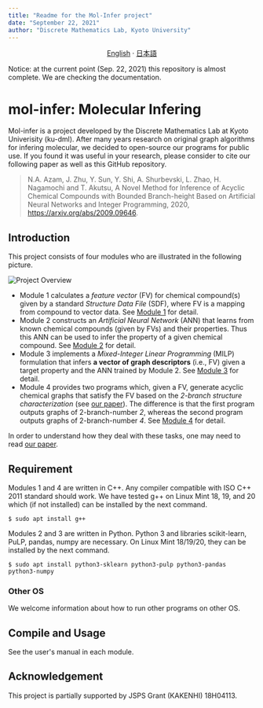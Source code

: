 ```yaml
---
title: "Readme for the Mol-Infer project"
date: "September 22, 2021"
author: "Discrete Mathematics Lab, Kyoto University"
---
```


<p align="center">
  <a href="/Acyclic/README.md">English</a>
  ·
  <a href="/Acyclic/README_jp.md">日本語</a>
</p>

Notice: at the current point (Sep. 22, 2021) this repository is almost complete. We are checking the documentation.

# mol-infer: Molecular Infering

Mol-infer is a project developed by the Discrete Mathematics Lab at Kyoto Univerisity (ku-dml).
After many years research on original graph algorithms for infering molecular,
we decided to open-source our programs for public use.
If you found it was useful in your research, please consider to cite our following paper as well as this GitHub repository.

> N.A. Azam, J. Zhu, Y. Sun, Y. Shi, A. Shurbevski, L. Zhao, H. Nagamochi and T. Akutsu, A Novel Method for Inference of Acyclic Chemical Compounds with Bounded Branch-height Based on Artificial Neural Networks and Integer Programming, 2020, https://arxiv.org/abs/2009.09646.

## Introduction

This project consists of four modules who are illustrated in the following picture.

![Project Overview](images/overview.png)

+ Module 1 calculates a *feature vector* (FV) for chemical compound(s) given by a standard *Structure Data File* (SDF), where FV is a mapping from compound to vector data. See [Module 1](Module_1/) for detail.
+ Module 2 constructs an *Artificial Neural Network* (ANN) that learns from known chemical compounds (given by FVs) and their properties. Thus this ANN can be used to infer the property of a given chemical compound. See [Module 2](Module_2/) for detail.
+ Module 3 implements a *Mixed-Integer Linear Programming* (MILP) formulation
that infers **a vector of graph descriptors** (i.e., FV) given a target property and the
ANN trained by Module 2. See [Module 3](Module_3/) for detail.
+ Module 4 provides two programs which, given a FV, generate acyclic chemical graphs that satisfy the FV based on the *2-branch structure characterization* (see [our paper](https://arxiv.org/abs/2009.09646)).
The difference is that the first program outputs graphs of 2-branch-number *2*,
whereas the second program outputs graphs of 2-branch-number *4*. See [Module 4](Module_4/) for detail.

In order to understand how they deal with these tasks, one may need to read [our paper](https://arxiv.org/abs/2009.09646).

## Requirement

Modules 1 and 4 are written in C++.
Any compiler compatible with ISO C++ 2011 standard should work.
We have tested g++ on Linux Mint 18, 19, and 20 which (if not installed) can be installed by the next command.
```shell
$ sudo apt install g++
```

Modules 2 and 3 are written in Python.
Python 3 and libraries scikit-learn, PuLP, pandas, numpy are necessary. On Linux Mint 18/19/20, they can be installed by the next command.
```
$ sudo apt install python3-sklearn python3-pulp python3-pandas python3-numpy
```

### Other OS

We welcome information about how to run other programs on other OS.

## Compile and Usage

See the user's manual in each module.

## Acknowledgement

This project is partially supported by JSPS Grant (KAKENHI) 18H04113.
